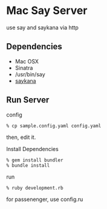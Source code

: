 Mac Say Server
==========
use say and saykana via http


Dependencies
------------

* Mac OSX
* Sinatra
* /usr/bin/say
* [saykana](http://www.a-quest.com/quickware/saykana/)

Run Server
----------

config

    % cp sample.config.yaml config.yaml

then, edit it.


Install Dependencies

    % gem install bundler
    % bundle install


run

    % ruby development.rb

for passenenger, use config.ru
